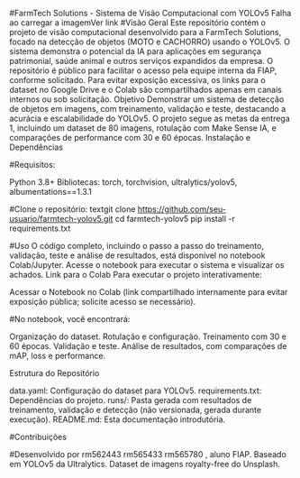 #FarmTech Solutions - Sistema de Visão Computacional com YOLOv5
Falha ao carregar a imagemVer link
#Visão Geral
Este repositório contém o projeto de visão computacional desenvolvido para a FarmTech Solutions, focado na detecção de objetos (MOTO e CACHORRO) usando o YOLOv5. O sistema demonstra o potencial da IA para aplicações em segurança patrimonial, saúde animal e outros serviços expandidos da empresa.
O repositório é público para facilitar o acesso pela equipe interna da FIAP, conforme solicitado. Para evitar exposição excessiva, os links para o dataset no Google Drive e o Colab são compartilhados apenas em canais internos ou sob solicitação.
Objetivo
Demonstrar um sistema de detecção de objetos em imagens, com treinamento, validação e teste, destacando a acurácia e escalabilidade do YOLOv5. O projeto segue as metas da entrega 1, incluindo um dataset de 80 imagens, rotulação com Make Sense IA, e comparações de performance com 30 e 60 épocas.
Instalação e Dependências

#Requisitos:

Python 3.8+
Bibliotecas: torch, torchvision, ultralytics/yolov5, albumentations==1.3.1


#Clone o repositório:
textgit clone https://github.com/seu-usuario/farmtech-yolov5.git
cd farmtech-yolov5
pip install -r requirements.txt


#Uso
O código completo, incluindo o passo a passo do treinamento, validação, teste e análise de resultados, está disponível no notebook Colab/Jupyter. Acesse o notebook para executar o sistema e visualizar os achados.
Link para o Colab
Para executar o projeto interativamente:

Acessar o Notebook no Colab (link compartilhado internamente para evitar exposição pública; solicite acesso se necessário).

#No notebook, você encontrará:

Organização do dataset.
Rotulação e configuração.
Treinamento com 30 e 60 épocas.
Validação e teste.
Análise de resultados, com comparações de mAP, loss e performance.

Estrutura do Repositório

data.yaml: Configuração do dataset para YOLOv5.
requirements.txt: Dependências do projeto.
runs/: Pasta gerada com resultados de treinamento, validação e detecção (não versionada, gerada durante execução).
README.md: Esta documentação introdutória.

#Contribuições

#Desenvolvido por
rm562443
rm565433
rm565780
, aluno FIAP.
Baseado em YOLOv5 da Ultralytics.
Dataset de imagens royalty-free do Unsplash.

